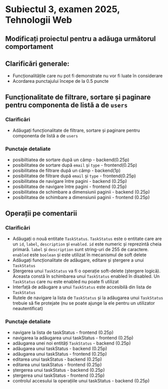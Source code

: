 # Subiectul 3, examen 2025, Tehnologii Web

## Modificați proiectul pentru a adăuga următorul comportament

## Clarificări generale:

- Funcționalitățile care nu pot fi demonstrate nu vor fi luate în considerare
- Acordarea punctajului începe de la 0.5 puncte

## Funcționalitate de filtrare, sortare și paginare pentru componenta de listă a de `users`

### Clarificări

- Adăugați funcționalitate de filtrare, sortare și paginare pentru componenta de listă a de `users`

### Punctaje detaliate

- posibiltiatea de sortare după un câmp - backend(0.25p)
- posibilitatea de sortare după `email` și `type` - frontend(0.25p)
- posibilitatea de filtrare după un câmp - backend(1p)
- posibilitatea de filtrare după `email` și `type` - frontend(0.25p)
- posibilitatea de navigare între pagini - backend (0.25p)
- posibilitatea de navigare între pagini - frontend (0.25p)
- posibilitatea de schimbare a dimensiunii paginii - backend (0.25p)
- posibilitatea de schimbare a dimensiunii paginii - frontend (0.25p)

## Operații pe comentarii

### Clarificări

- Adăugați o nouă entitate `TaskStatus`. `TaskStatus` este o entitate care are un `id`, `label`, `description` și `enabled`. `id` este numeric și reprezintă cheia primară. `label` și `description` sunt string-uri de 255 de caractere. `enabled` este `boolean` și este utilizat în mecanismul de soft delete
- Adăugați funcționalitate de adăugare, editare și ștergere a unui `TaskStatus`
- Ștergerea unui `TaskStatus` va fi o operație soft-delete (ștergere logică). Aceasta constă în schimbarea unui `TaskStatus` enabled în disabled. Un `TaskStatus` care nu este enabled nu poate fi utilizat
- Interfață de adăugare a unui `TaskStatus` este accesibilă din lista de `TaskStatus`
- Rutele de navigare la lista de `TaskStatus` și la adăugarea unui `TaskStatus` trebuie să fie protejate (nu se poate ajunge la ele pentru un utilizator neautentificat)

### Punctaje detaliate

- navigare la lista de taskStatus - frontend (0.25p)
- navigarea la adăugarea unui taskStatus - frontend (0.25p)
- adăugarea unei noi entități `TaskStatus` - backend (0.25p)
- adăugarea unui taskStatus - backend (0.25p)
- adăugarea unui taskStatus - frontend (0.25p)
- editarea unui taskStatus - backend (0.25p)
- editarea unui taskStatus - frontend (0.25p)
- ștergerea unui taskStatus - backend (0.25p)
- ștergerea unui taskStatus - frontend (0.25p)
- controlul accesului la operațiile unui taskStatus - backend (0.25p)
